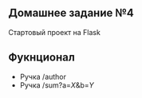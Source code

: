 ## Домашнее задание №4
Стартовый проект на Flask

## Фукнционал

- Ручка /author
- Ручка /sum?a=_X_&b=_Y_